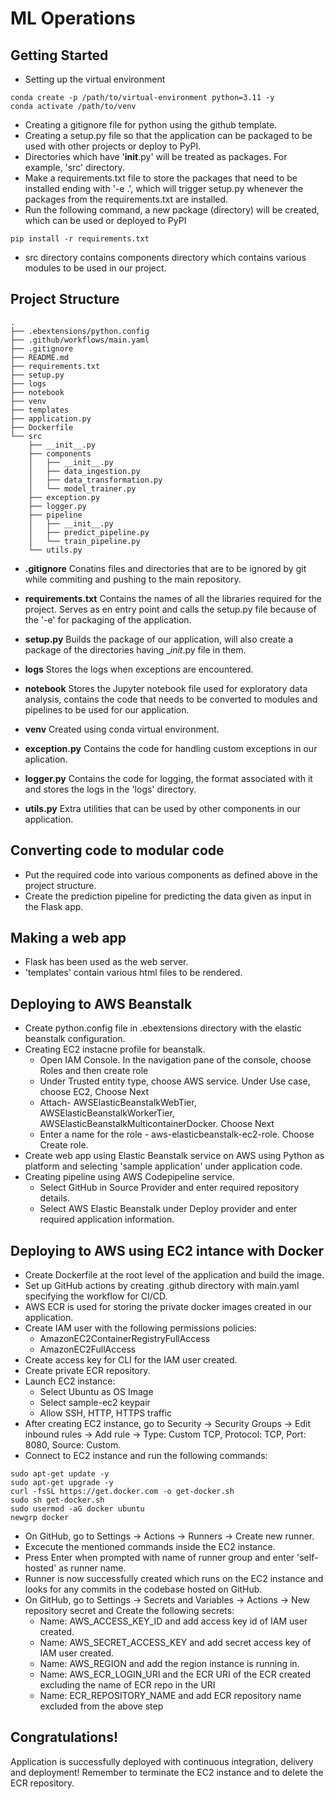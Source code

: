 # ML Operations

## Getting Started
- Setting up the virtual environment
```console
conda create -p /path/to/virtual-environment python=3.11 -y
conda activate /path/to/venv
```
- Creating a gitignore file for python using the github template.
- Creating a setup.py file so that the application can be packaged to be used with other projects or deploy to PyPI.
- Directories which have '__init__.py' will be treated as packages. For example, 'src' directory.
- Make a requirements.txt file to store the packages that need to be installed ending with '-e .', which will trigger setup.py whenever the packages from the requirements.txt are installed.
- Run the following command, a new package (directory) will be created, which can be used or deployed to PyPI
```console
pip install -r requirements.txt
```
- src directory contains components directory which contains various modules to be used in our project.


## Project Structure
```terminal
.
├── .ebextensions/python.config
├── .github/workflows/main.yaml
├── .gitignore
├── README.md
├── requirements.txt
├── setup.py
├── logs
├── notebook
├── venv
├── templates
├── application.py
├── Dockerfile
└── src
    ├── __init__.py
    ├── components
    │   ├── __init__.py
    │   ├── data_ingestion.py
    │   ├── data_transformation.py
    │   └── model_trainer.py
    ├── exception.py
    ├── logger.py
    ├── pipeline
    │   ├── __init__.py
    │   ├── predict_pipeline.py
    │   └── train_pipeline.py
    └── utils.py
```

- **.gitignore**
Conatins files and directories that are to be ignored by git while commiting and pushing to the main repository.

- **requirements.txt**
Contains the names of all the libraries required for the project. Serves as en entry point and calls the setup.py file because of the '-e' for packaging of the application.

- **setup.py**
Builds the package of our application, will also create a package of the directories having __init_.py file in them.

- **logs**
Stores the logs when exceptions are encountered.

- **notebook**
Stores the Jupyter notebook file used for exploratory data analysis, contains the code that needs to be converted to modules and pipelines to be used for our application.

- **venv**
Created using conda virtual environment.

- **exception.py**
Contains the code for handling custom exceptions in our aplication.

- **logger.py**
Contains the code for logging, the format associated with it and stores the logs in the 'logs' directory.

- **utils.py**
Extra utilities that can be used by other components in our application.


## Converting code to modular code
- Put the required code into various components as defined above in the project structure.
- Create the prediction pipeline for predicting the data given as input in the Flask app.

## Making a web app
- Flask has been used as the web server.
- 'templates' contain various html files to be rendered.

## Deploying to AWS Beanstalk
- Create python.config file in .ebextensions directory with the elastic beanstalk configuration.
- Creating EC2 instacne profile for beanstalk.
    - Open IAM Console. In the navigation pane of the console, choose Roles and then create role
    - Under Trusted entity type, choose AWS service. Under Use case, choose EC2, Choose Next
    - Attach- AWSElasticBeanstalkWebTier, AWSElasticBeanstalkWorkerTier, AWSElasticBeanstalkMulticontainerDocker. Choose Next
    - Enter a name for the role - aws-elasticbeanstalk-ec2-role. Choose Create role.
- Create web app using Elastic Beanstalk service on AWS using Python as platform and selecting 'sample application' under application code.
- Creating pipeline using AWS Codepipeline service.
    - Select GitHub in Source Provider and enter required repository details.
    - Select AWS Elastic Beanstalk under Deploy provider and enter required application information.

## Deploying to AWS using EC2 intance with Docker
- Create Dockerfile at the root level of the application and build the image.
- Set up GitHub actions by creating .github directory with main.yaml specifying the workflow for CI/CD.
- AWS ECR is used for storing the private docker images created in our application.
- Create IAM user with the following permissions policies:
    - AmazonEC2ContainerRegistryFullAccess
    - AmazonEC2FullAccess
- Create access key for CLI for the IAM user created. 
- Create private ECR repository.
- Launch EC2 instance:
    - Select Ubuntu as OS Image
    - Select sample-ec2 keypair
    - Allow SSH, HTTP, HTTPS traffic
- After creating EC2 instance, go to Security -> Security Groups -> Edit inbound rules -> Add rule -> Type: Custom TCP, Protocol: TCP, Port: 8080, Source: Custom.
- Connect to EC2 instance and run the following commands:
```console
sudo apt-get update -y
sudo apt-get upgrade -y
curl -fsSL https://get.docker.com -o get-docker.sh
sudo sh get-docker.sh
sudo usermod -aG docker ubuntu
newgrp docker
```
- On GitHub, go to Settings -> Actions -> Runners -> Create new runner.
- Excecute the mentioned commands inside the EC2 instance.
- Press Enter when prompted with name of runner group and enter 'self-hosted' as runner name.
- Runner is now successfully created which runs on the EC2 instance and looks for any commits in the codebase hosted on GitHub.
- On GitHub, go to Settings -> Secrets and Variables -> Actions -> New repository secret and Create the following secrets:
    - Name: AWS_ACCESS_KEY_ID and add access key id of IAM user created.
    - Name: AWS_SECRET_ACCESS_KEY and add secret access key of IAM user created.
    - Name: AWS_REGION and add the region instance is running in.
    - Name: AWS_ECR_LOGIN_URI and the ECR URI of the ECR created excluding the name of ECR repo in the URI
    - Name: ECR_REPOSITORY_NAME and add ECR repository name excluded from the above step
 
## Congratulations!
Application is successfully deployed with continuous integration, delivery and deployment! Remember to terminate the EC2 instance and to delete the ECR repository.
